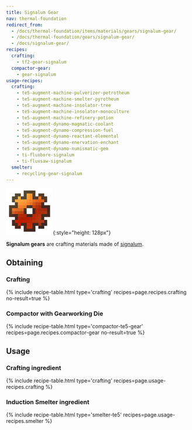 ```yaml
---
title: Signalum Gear
nav: thermal-foundation
redirect_from:
  - /docs/thermal-foundation/items/materials/gears/signalum-gear/
  - /docs/thermal-foundation/gears/signalum-gear/
  - /docs/signalum-gear/
recipes:
  crafting:
    - tf2-gear-signalum
  compactor-gear:
    - gear-signalum
usage-recipes:
  crafting:
    - te5-augment-machine-pulverizer-petrotheum
    - te5-augment-machine-smelter-pyrotheum
    - te5-augment-machine-insolator-tree
    - te5-augment-machine-insolator-monoculture
    - te5-augment-machine-refinery-potion
    - te5-augment-dynamo-magmatic-coolant
    - te5-augment-dynamo-compression-fuel
    - te5-augment-dynamo-reactant-elemental
    - te5-augment-dynamo-enervation-enchant
    - te5-augment-dynamo-numismatic-gem
    - ti-fluxbore-signalum
    - ti-fluxsaw-signalum
  smelter:
    - recycling-gear-signalum
---
```


![Signalum gear](/assets/images/thermal-foundation/gear-signalum.png){:style="height: 128px"}


**Signalum gears** are crafting materials made of
[signalum](/docs/thermal-foundation/signalum-ingot/).


Obtaining
---------

### Crafting
{% include recipe-table.html type='crafting' recipes=page.recipes.crafting no-result=true %}

### Compactor with Gearworking Die
{% include recipe-table.html type='compactor-te5-gear' recipes=page.recipes.compactor-gear no-result=true %}


Usage
-----

### Crafting ingredient
{% include recipe-table.html type='crafting' recipes=page.usage-recipes.crafting %}

### Induction Smelter ingredient
{% include recipe-table.html type='smelter-te5' recipes=page.usage-recipes.smelter %}
